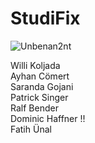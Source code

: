 # StudiFix


![Unbenan2nt](https://user-images.githubusercontent.com/46925089/115688098-1c796000-a35b-11eb-874e-1905169a8920.JPG)

Willi Koljada   
Ayhan Cömert  
Saranda Gojani   
Patrick Singer  
Ralf Bender  
Dominic Haffner !!  
Fatih Ünal   
